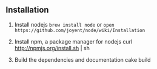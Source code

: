 Installation
------------
1. Install nodejs
    `brew install node`
    or
    `open https://github.com/joyent/node/wiki/Installation`

2. Install npm, a package manager for nodejs
     curl http://npmjs.org/install.sh | sh

3. Build the dependencies and documentation
     cake build
